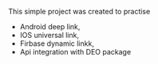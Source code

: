 This simple project was created to practise

- Android deep link,
- IOS universal link,
- Firbase dynamic linkk,
- Api integration with DEO package
